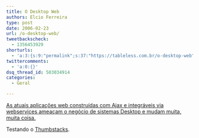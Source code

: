 ```yaml
---
title: O Desktop Web
authors: Elcio Ferreira
type: post
date: 2006-02-23
url: /o-desktop-web/
tweetbackscheck:
  - 1356453929
shorturls:
  - 'a:3:{s:9:"permalink";s:37:"https://tableless.com.br/o-desktop-web";s:7:"tinyurl";s:26:"https://tinyurl.com/3e835cw";s:4:"isgd";s:19:"https://is.gd/TaAe3I";}'
twittercomments:
  - 'a:0:{}'
dsq_thread_id: 503034914
categories:
  - Geral

---
```

[As atuais aplicações web construídas com Ajax e integráveis via webservices ameaçam o negócio de sistemas Desktop e mudam muita, muita coisa.][1]

Testando o [Thumbstacks][2].

 [1]: https://www.thumbstacks.com/play?show=0e3c2126b7a52804ce9a1fbeb4244f7e "O Desktop Web 2.0"
 [2]: https://www.thumbstacks.com/ "thumbstacks.com"